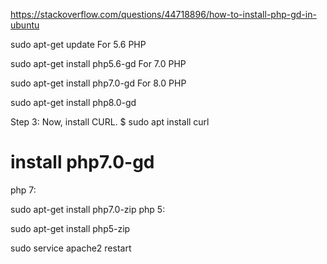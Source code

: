 https://stackoverflow.com/questions/44718896/how-to-install-php-gd-in-ubuntu

sudo apt-get update
For 5.6 PHP

sudo apt-get install php5.6-gd
For 7.0 PHP

sudo apt-get install php7.0-gd
For 8.0 PHP

sudo apt-get install php8.0-gd


Step 3: Now, install CURL.
$ sudo apt install curl


# install  php7.0-gd

php 7:

sudo apt-get install php7.0-zip
php 5:

sudo apt-get install php5-zip




sudo service apache2 restart